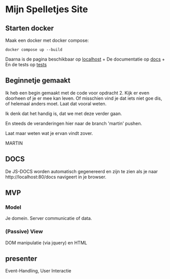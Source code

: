 # Mijn Spelletjes Site

[_metadata_:title]:- "Mijn Spelletjes Site"
[_metadata_:author]:- "Martin van Diest"


## Starten docker

Maak een docker met docker compose: 

```
docker compose up --build
```

Daarna is de pagina beschikbaar op  [localhost](http://localhost:80) +
De documentatie op [docs](http://localhost:80/docs) +
En de tests op [tests](http://localhost:80/test)

## Beginnetje gemaakt

Ik heb een begin gemaakt met de code voor opdracht 2.
Kijk er even doorheen of je er mee kan leven. Of misschien vind je
dat iets niet goe dis, of helemaal anders moet. Laat dat vooral weten.

Ik denk dat het handig is, dat we met deze verder gaan.

En steeds de veranderingen hier naar de branch 'martin' pushen.

Laat maar weten wat je ervan vindt zover.

MARTIN

## DOCS

De JS-DOCS worden automatisch gegenereerd en zijn te zien als je naar http://localhost:80/docs navigeert in je browser.

## MVP

### Model

Je domein. Server communicatie of data. 

### (Passive) View

DOM manipulatie (via jquery) en HTML 

## presenter

Event-Handling, User Interactie